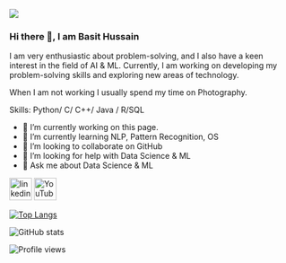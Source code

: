 ![](https://scontent.fdac157-1.fna.fbcdn.net/v/t39.30808-6/331116604_597160195200499_2742102993927609899_n.jpg?_nc_cat=106&ccb=1-7&_nc_sid=8bfeb9&_nc_ohc=LknqjRGm1GYAX8PZoK8&_nc_ht=scontent.fdac157-1.fna&oh=00_AfAKD5EIscBtjZqh4rA3B0E1tb4raVyrlmO7dcQhf16zpA&oe=63FC8046)

### Hi there 👋, I am Basit Hussain

I am very enthusiastic about problem-solving, and I also have a keen interest in the field of AI & ML. Currently, I am working on developing my problem-solving skills and exploring new areas of technology.

When I am not working I usually spend my time on Photography.

Skills: Python/ C/ C++/ Java / R/SQL

- 🔭 I’m currently working on this page. 
- 🌱 I’m currently learning NLP, Pattern Recognition, OS 
- 👯 I’m looking to collaborate on GitHub 
- 🤔 I’m looking for help with Data Science & ML 
- 💬 Ask me about Data Science & ML 


[<img src='https://cdn.jsdelivr.net/npm/simple-icons@3.0.1/icons/linkedin.svg' alt='linkedin' height='40'>](https://www.linkedin.com/in/basit-hussain-cs/)   [<img src='https://cdn.jsdelivr.net/npm/simple-icons@3.0.1/icons/youtube.svg' alt='YouTube' height='40'>](https://www.youtube.com/channel/UCOjEsvlvJrXVecLFxGlt4Kw)  


[![Top Langs](https://github-readme-stats.vercel.app/api/top-langs/?username=BasitHussain5)](https://github.com/anuraghazra/github-readme-stats)

![GitHub stats](https://github-readme-stats.vercel.app/api?username=BasitHussain5&show_icons=true)  

![Profile views](https://gpvc.arturio.dev/BasitHussain5) 

